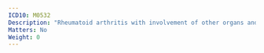 ```yaml
---
ICD10: M0532
Description: "Rheumatoid arthritis with involvement of other organs and systems: Upper arm"
Matters: No
Weight: 0
---
```


